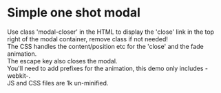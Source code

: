 Simple one shot modal
==============
Use class 'modal-closer' in the HTML to display the 'close' link in the top right of the modal container, remove class if not needed!
<br>The CSS handles the content/position etc for the 'close' and the fade animation.
<br>The escape key also closes the modal.
<br>You'll need to add prefixes for the animation, this demo only includes -webkit-.
<br>JS and CSS files are 1k un-minified.
